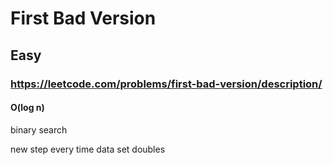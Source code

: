 # First Bad Version
## Easy
### https://leetcode.com/problems/first-bad-version/description/
#### O(log n)

binary search

new step every time data set doubles